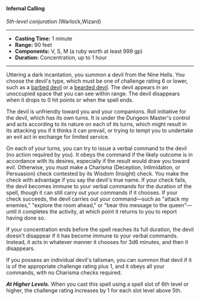 #### Infernal Calling
*5th-level conjuration* (Warlock,Wizard)
___
- **Casting Time:** 1 minute
- **Range:** 90 feet
- **Components:** V, S, M (a ruby worth at least 999 gp)
- **Duration:** Concentration, up to 1 hour
---
Uttering a dark incantation, you summon a devil from the Nine Hells. You choose the devil's type, which must be one of challenge rating 6 or lower, such as a [barbed devil](/Creatures/Devil-Barbed.md) or a [bearded devil](/Creatures/Devil-Bearded.md). The devil appears in an unoccupied space that you can see within range. The devil disappears when it drops to 0 hit points or when the spell ends.

The devil is unfriendly toward you and your companions. Roll initiative for the devil, which has its own turns. It is under the Dungeon Master's control and acts according to its nature on each of its turns, which might result in its attacking you if it thinks it can prevail, or trying to tempt you to undertake an evil act in exchange for limited service.

On each of your turns, you can try to issue a verbal command to the devil (no action required by you). It obeys the command if the likely outcome is in accordance with its desires, especially if the result would draw you toward evil. Otherwise, you must make a Charisma (Deception, Intimidation, or Persuasion) check contested by its Wisdom (Insight) check. You make the check with advantage if you say the devil's true name. If your check fails, the devil becomes immune to your verbal commands for the duration of the spell, though it can still carry out your commands if it chooses. If your check succeeds, the devil carries out your command—such as "attack my enemies," "explore the room ahead," or "bear this message to the queen"—until it completes the activity, at which point it returns to you to report having done so.

If your concentration ends before the spell reaches its full duration, the devil doesn't disappear if it has become immune to your verbal commands. Instead, it acts in whatever manner it chooses for 3d6 minutes, and then it disappears.

If you possess an individual devil's talisman, you can summon that devil if it is of the appropriate challenge rating plus 1, and it obeys all your commands, with no Charisma checks required.

***At Higher Levels.*** When you cast this spell using a spell slot of 6th level or higher, the challenge rating increases by 1 for each slot level above 5th.